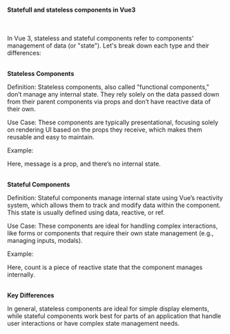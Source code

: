<h4>Statefull and stateless components in Vue3</h4>


&nbsp;</br>

In Vue 3, stateless and stateful components refer to components' management of data (or "state"). Let's break down each type and their differences:


&nbsp;</br>
**Stateless Components**

Definition: Stateless components, also called "functional components," don’t manage any internal state. They rely solely on the data passed down from their parent components via props and don’t have reactive data of their own.

Use Case: These components are typically presentational, focusing solely on rendering UI based on the props they receive, which makes them reusable and easy to maintain.

Example:

<template>
  <p>{{ message }}</p>
</template>

<script>
export default {
  props: {
    message: String,
  }
}
</script>

Here, message is a prop, and there’s no internal state.



&nbsp;</br>
**Stateful Components**

Definition: Stateful components manage internal state using Vue’s reactivity system, which allows them to track and modify data within the component. This state is usually defined using data, reactive, or ref.

Use Case: These components are ideal for handling complex interactions, like forms or components that require their own state management (e.g., managing inputs, modals).

Example:

<template>
  <div>
    <p>{{ count }}</p>
    <button @click="increment">Increment</button>
  </div>
</template>

<script>
import { ref } from 'vue';

export default {
  setup() {
    const count = ref(0);
    const increment = () => count.value++;
    return { count, increment };
  }
}
</script>

Here, count is a piece of reactive state that the component manages internally.

&nbsp;</br>
**Key Differences**

In general, stateless components are ideal for simple display elements, while stateful components work best for parts of an application that handle user interactions or have complex state management needs.

